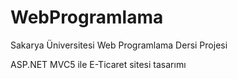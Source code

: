 # WebProgramlama
Sakarya Üniversitesi Web Programlama Dersi Projesi

ASP.NET MVC5 ile E-Ticaret sitesi tasarımı
